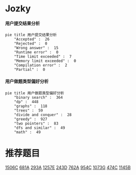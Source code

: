 # Jozky

<!-- tabs:start -->



#### **用户提交结果分析**

```mermaid
pie title 用户提交结果分析
    "Accepted" :  26
    "Rejected" :  0
    "Wrong answer" :  15
    "Runtime error" :  0
    "Time limit exceeded" :  7
    "Memory limit exceeded" :  0
    "Compilation error" :  2
    "Partial" :  0
```

#### **用户做题类型偏好分析**

```mermaid
pie title 用户做题类型偏好分析
    "binary search" :  364
    "dp" :  448
    "graphs" :  118
    "trees" :  59
    "divide and conquer" :  28
    "greedy" :  927
    "two pointers" :  83
    "dfs and similar" :  49
    "math" :  49
```



<!-- tabs:end -->
# 推荐题目
[1506C](https://codeforces.com/contest/1506/problem/C)
[681A](https://codeforces.com/contest/681/problem/A)
[293A](https://codeforces.com/contest/293/problem/A)
[1257E](https://codeforces.com/contest/1257/problem/E)
[243D](https://codeforces.com/contest/243/problem/D)
[762A](https://codeforces.com/contest/762/problem/A)
[954C](https://codeforces.com/contest/954/problem/C)
[1073G](https://codeforces.com/contest/1073/problem/G)
[474C](https://codeforces.com/contest/474/problem/C)
[1145B](https://codeforces.com/contest/1145/problem/B)
